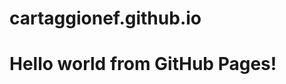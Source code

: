# cartaggionef.github.io

<html>
  <body>
    <h1>Hello world from GitHub Pages!</h1>
  </body>
</html>
